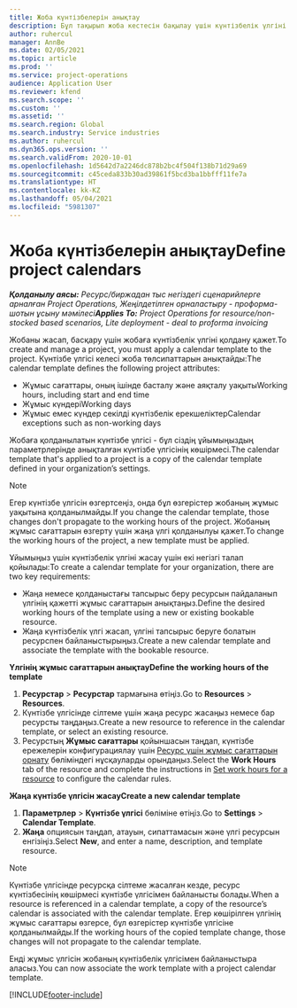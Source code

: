```yaml
---
title: Жоба күнтізбелерін анықтау
description: Бұл тақырып жоба кестесін бақылау үшін күнтізбелік үлгіні жобаға қолдану жолы туралы ақпарат береді.
author: ruhercul
manager: AnnBe
ms.date: 02/05/2021
ms.topic: article
ms.prod: ''
ms.service: project-operations
audience: Application User
ms.reviewer: kfend
ms.search.scope: ''
ms.custom: ''
ms.assetid: ''
ms.search.region: Global
ms.search.industry: Service industries
ms.author: ruhercul
ms.dyn365.ops.version: ''
ms.search.validFrom: 2020-10-01
ms.openlocfilehash: 1d5642d7a2246dc878b2bc4f504f138b71d29a69
ms.sourcegitcommit: c45ceda833b30ad39861f5bcd3ba1bbfff11fe7a
ms.translationtype: HT
ms.contentlocale: kk-KZ
ms.lasthandoff: 05/04/2021
ms.locfileid: "5981307"
---
```

# <a name="define-project-calendars"></a><span data-ttu-id="27f18-103">Жоба күнтізбелерін анықтау</span><span class="sxs-lookup"><span data-stu-id="27f18-103">Define project calendars</span></span>

<span data-ttu-id="27f18-104">_**Қолданылу аясы:** Ресурс/биржадан тыс негіздегі сценарийлерге арналған Project Operations, Жеңілдетілген орналастыру - проформа-шотын ұсыну мәмілесі_</span><span class="sxs-lookup"><span data-stu-id="27f18-104">_**Applies To:** Project Operations for resource/non-stocked based scenarios, Lite deployment - deal to proforma invoicing_</span></span>

<span data-ttu-id="27f18-105">Жобаны жасап, басқару үшін жобаға күнтізбелік үлгіні қолдану қажет.</span><span class="sxs-lookup"><span data-stu-id="27f18-105">To create and manage a project, you must apply a calendar template to the project.</span></span> <span data-ttu-id="27f18-106">Күнтізбе үлгісі келесі жоба төлсипаттарын анықтайды:</span><span class="sxs-lookup"><span data-stu-id="27f18-106">The calendar template defines the following project attributes:</span></span>

- <span data-ttu-id="27f18-107">Жұмыс сағаттары, оның ішінде басталу және аяқталу уақыты</span><span class="sxs-lookup"><span data-stu-id="27f18-107">Working hours, including start and end time</span></span>
- <span data-ttu-id="27f18-108">Жұмыс күндері</span><span class="sxs-lookup"><span data-stu-id="27f18-108">Working days</span></span>
- <span data-ttu-id="27f18-109">Жұмыс емес күндер секілді күнтізбелік ерекшеліктер</span><span class="sxs-lookup"><span data-stu-id="27f18-109">Calendar exceptions such as non-working days</span></span>

<span data-ttu-id="27f18-110">Жобаға қолданылатын күнтізбе үлгісі - бұл сіздің ұйымыңыздың параметрлерінде анықталған күнтізбе үлгісінің көшірмесі.</span><span class="sxs-lookup"><span data-stu-id="27f18-110">The calendar template that's applied to a project is a copy of the calendar template defined in your organization’s settings.</span></span>

> [!NOTE]
> <span data-ttu-id="27f18-111">Егер күнтізбе үлгісін өзгертсеңіз, онда бұл өзгерістер жобаның жұмыс уақытына қолданылмайды.</span><span class="sxs-lookup"><span data-stu-id="27f18-111">If you change the calendar template, those changes don't propagate to the working hours of the project.</span></span> <span data-ttu-id="27f18-112">Жобаның жұмыс сағаттарын өзгерту үшін жаңа үлгі қолданылуы қажет.</span><span class="sxs-lookup"><span data-stu-id="27f18-112">To change the working hours of the project, a new template must be applied.</span></span>

<span data-ttu-id="27f18-113">Ұйымыңыз үшін күнтізбелік үлгіні жасау үшін екі негізгі талап қойылады:</span><span class="sxs-lookup"><span data-stu-id="27f18-113">To create a calendar template for your organization, there are two key requirements:</span></span>

- <span data-ttu-id="27f18-114">Жаңа немесе қолданыстағы тапсырыс беру ресурсын пайдаланып үлгінің қажетті жұмыс сағаттарын анықтаңыз.</span><span class="sxs-lookup"><span data-stu-id="27f18-114">Define the desired working hours of the template using a new or existing bookable resource.</span></span>
- <span data-ttu-id="27f18-115">Жаңа күнтізбелік үлгі жасап, үлгіні тапсырыс беруге болатын ресурспен байланыстырыңыз.</span><span class="sxs-lookup"><span data-stu-id="27f18-115">Create a new calendar template and associate the template with the bookable resource.</span></span>

<span data-ttu-id="27f18-116">**Үлгінің жұмыс сағаттарын анықтау**</span><span class="sxs-lookup"><span data-stu-id="27f18-116">**Define the working hours of the template**</span></span>

1. <span data-ttu-id="27f18-117">**Ресурстар** \> **Ресурстар** тармағына өтіңіз.</span><span class="sxs-lookup"><span data-stu-id="27f18-117">Go to **Resources** \> **Resources**.</span></span>
2. <span data-ttu-id="27f18-118">Күнтізбе үлгісінде сілтеме үшін жаңа ресурс жасаңыз немесе бар ресурсты таңдаңыз.</span><span class="sxs-lookup"><span data-stu-id="27f18-118">Create a new resource to reference in the calendar template, or select an existing resource.</span></span>
3. <span data-ttu-id="27f18-119">Ресурстың **Жұмыс сағаттары** қойыншасын таңдап, күнтізбе ережелерін конфигурациялау үшін [Ресурс үшін жұмыс сағаттарын орнату](https://docs.microsoft.com/dynamics365/field-service/set-work-hours-resource) бөліміндегі нұсқауларды орындаңыз.</span><span class="sxs-lookup"><span data-stu-id="27f18-119">Select the **Work Hours** tab of the resource and complete the instructions in [Set work hours for a resource](https://docs.microsoft.com/dynamics365/field-service/set-work-hours-resource) to configure the calendar rules.</span></span>

<span data-ttu-id="27f18-120">**Жаңа күнтізбе үлгісін жасау**</span><span class="sxs-lookup"><span data-stu-id="27f18-120">**Create a new calendar template**</span></span>

1. <span data-ttu-id="27f18-121">**Параметрлер** \> **Күнтізбе үлгісі** бөліміне өтіңіз.</span><span class="sxs-lookup"><span data-stu-id="27f18-121">Go to **Settings** \> **Calendar Template**.</span></span>
2. <span data-ttu-id="27f18-122">**Жаңа** опциясын таңдап, атауын, сипаттамасын және үлгі ресурсын енгізіңіз.</span><span class="sxs-lookup"><span data-stu-id="27f18-122">Select **New**, and enter a name, description, and template resource.</span></span>

> [!NOTE]
> <span data-ttu-id="27f18-123">Күнтізбе үлгісінде ресурсқа сілтеме жасалған кезде, ресурс күнтізбесінің көшірмесі күнтізбе үлгісімен байланысты болады.</span><span class="sxs-lookup"><span data-stu-id="27f18-123">When a resource is referenced in a calendar template, a copy of the resource’s calendar is associated with the calendar template.</span></span> <span data-ttu-id="27f18-124">Егер көшірілген үлгінің жұмыс сағаттары өзгерсе, бұл өзгерістер күнтізбе үлгісіне қолданылмайды.</span><span class="sxs-lookup"><span data-stu-id="27f18-124">If the working hours of the copied template change, those changes will not propagate to the calendar template.</span></span>

<span data-ttu-id="27f18-125">Енді жұмыс үлгісін жобаның күнтізбелік үлгісімен байланыстыра аласыз.</span><span class="sxs-lookup"><span data-stu-id="27f18-125">You can now associate the work template with a project calendar template.</span></span>


[!INCLUDE[footer-include](../includes/footer-banner.md)]

